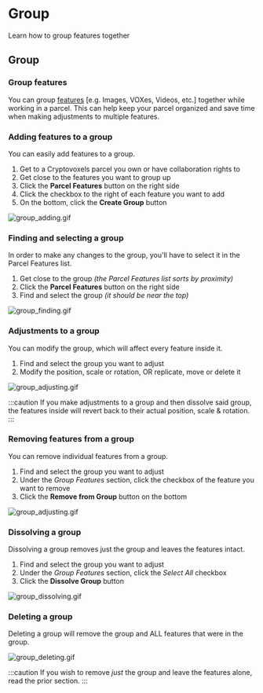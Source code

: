 # Group
Learn how to group features together

## Group

### Group features
You can group [features](/docs/features) [e.g. Images, VOXes, Videos, etc.] together while working in a parcel.
This can help keep your parcel organized and save time when making adjustments to multiple features.

### Adding features to a group
You can easily add features to a group.
1. Get to a Cryptovoxels parcel you own or have collaboration rights to
1. Get close to the features you want to group up
1. Click the **Parcel Features** button on the right side
1. Click the checkbox to the right of each feature you want to add
1. On the bottom, click the **Create Group** button

![group_adding.gif](/features/group_adding.gif)

### Finding and selecting a group
In order to make any changes to the group, you'll have to select it in the Parcel Features list.

1. Get close to the group *(the Parcel Features list sorts by proximity)*
1. Click the **Parcel Features** button on the right side
1. Find and select the group *(it should be near the top)*

![group_finding.gif](/features/group_finding.gif)

### Adjustments to a group
You can modify the group, which will affect every feature inside it.

1. Find and select the group you want to adjust
1. Modify the position, scale or rotation, OR replicate, move or delete it

![group_adjusting.gif](/features/group_adjusting.gif)

:::caution
If you make adjustments to a group and then dissolve said group, the features inside will revert back to their actual position, scale & rotation.
:::

### Removing features from a group
You can remove individual features from a group.

1. Find and select the group you want to adjust
1. Under the *Group Features* section, click the checkbox of the feature you want to remove
1. Click the **Remove from Group** button on the bottom

![group_adjusting.gif](/features/group_removing.gif)

### Dissolving a group
Dissolving a group removes just the group and leaves the features intact.

1. Find and select the group you want to adjust
1. Under the *Group Features* section, click the *Select All* checkbox 
1. Click the **Dissolve Group** button

![group_dissolving.gif](/features/group_dissolving.gif)

### Deleting a group
Deleting a group will remove the group and ALL features that were in the group.

![group_deleting.gif](/features/group_deleting.gif)

:::caution
If you wish to remove *just* the group and leave the features alone, read the prior section.
:::